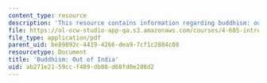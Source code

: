 ```yaml
---
content_type: resource
description: 'This resource contains information regarding buddhism: out of india.'
file: https://ol-ocw-studio-app-qa.s3.amazonaws.com/courses/4-605-introduction-to-the-history-and-theory-of-architecture-spring-2012/ab271e2159ccf489db08d68fd0e288d2_MIT4_605S12_lec11.pdf
file_type: application/pdf
parent_uid: be89892c-4419-4266-dea9-7cf1c2884c08
resourcetype: Document
title: 'Buddhism: Out of India'
uid: ab271e21-59cc-f489-db08-d68fd0e288d2
---
```

